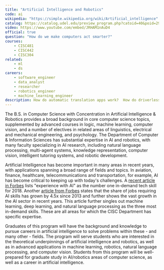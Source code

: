 ```yaml
---
title: "Artificial Intelligence and Robotics"
code: ai
wikipedia: "https://simple.wikipedia.org/wiki/Artificial_intelligence"
catalog: https://catalog.udel.edu/preview_program.php?catoid=40&poid=29656
video: https://www.youtube.com/embed/JRHAM1nAuD4
official: true
question: "How do we make computers act smarter?"
courses:
    - CISC481
    - CISC442
    - CISC304
related:
    - ml
    - ds
careers:
    - software_engineer
    - data_analyst
    - researcher
    - robotics_engineer
    - machine_learning_engineer
description: How do automatic translation apps work?  How do driverless cars "see" the road?  What has been behind the recent streak of computer programs beating human world champions at all kinds of games?  The AI and Robotics concentration is concerned with understanding the building blocks of cognition, as well as applying them to the development of systems that are able to perform tasks traditionally associated with human brainpower, dexterity, and/or mobility.  Courses in this concentration will cover abstract notions of intelligence, including logical reasoning, knowledge representation, language, and planning; a spectrum of methods for pattern analysis and learning-by-example, including deep learning and neural networks; and skills for embodied agents, such as perception (via visual and other sensors), navigation, and interaction.
---
```


The B.S. in Computer Science with Concentration in Artificial Intelligence & Robotics provides a broad background in core computer science topics, supplemented by advanced courses in logic, machine learning, computer vision, and a number of electives in related areas of linguistics, electrical and mechanical engineering, and psychology. The Department of Computer & Information Sciences has substantial expertise in AI and robotics, with many faculty specializing in AI research, including natural language processing, multi-agent systems, knowledge representation, computer vision, intelligent tutoring systems, and robotic development.

Artificial Intelligence has become important in many areas in recent years, with applications spanning a broad range of fields and topics. In aviation, finance, healthcare, telecommunications and transportation, for example, AI has become critical to keeping up with today's challenges. A [recent article in Forbes](https://www.forbes.com/sites/forbestechcouncil/2017/12/21/13-top-techskills-in-high-demand-for-2018) lists "experience with AI" as the number one in-demand tech skill for 2018. Another [article from Forbes](https://www.forbes.com/sites/louiscolumbus/2018/01/12/10-chartsthat-will-change-your-perspective-on-artificial-intelligences-growth) states that the share of jobs requiring AI skills has grown by 4.5x since 2013 and further shows the vast growth in the AI sector in recent years. This article further singles out machine learning, deep learning, and natural language processing as the three most in-demand skills. These are all areas for which the CISC Department has specific expertise.

Graduates of this program will have the background and knowledge to pursue careers in artificial intelligence to solve problems within these - and many other - fields. The program will serve students who are interested in the theoretical underpinnings of artificial intelligence and robotics, as well as in advanced applications in machine learning, robotics, natural language processing, and computer vision. Students from this program will be well-prepared for graduate study in AI/robotics areas of computer science, as well as a career in artificial intelligence.
